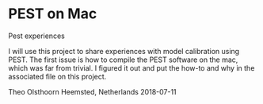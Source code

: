 # PEST on Mac
Pest experiences

I will use this project to share experiences with model calibration using PEST. The first issue is how to compile the PEST software on the mac, which was far from trivial. I figured it out and put the how-to and why in the associated file on this project.

Theo Olsthoorn
Heemsted, Netherlands
2018-07-11
